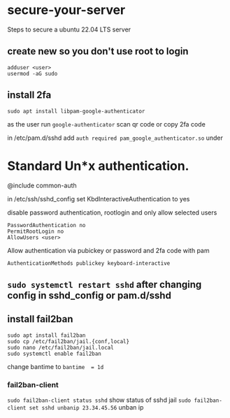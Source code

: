 # secure-your-server
Steps to secure a ubuntu 22.04 LTS server

## create new so you don't use root to login
```
adduser <user>
usermod -aG sudo
```

## install 2fa
```
sudo apt install libpam-google-authenticator
```

as the user run `google-authenticator`
scan qr code or copy 2fa code


in /etc/pam.d/sshd
add `auth required pam_google_authenticator.so` under 
# Standard Un*x authentication.
@include common-auth

in /etc/ssh/sshd_config
set KbdInteractiveAuthentication to yes

disable password authentication, rootlogin and only allow selected users
```
PasswordAuthentication no
PermitRootLogin no
AllowUsers <user>
```

Allow authentication via pubickey or password and 2fa code with pam
```
AuthenticationMethods publickey keyboard-interactive
```

## `sudo systemctl restart sshd` after changing config in sshd_config or pam.d/sshd

## install fail2ban
```
sudo apt install fail2ban
sudo cp /etc/fail2ban/jail.{conf,local}
sudo nano /etc/fail2ban/jail.local
sudo systemctl enable fail2ban
```

change bantime to `bantime  = 1d`

### fail2ban-client
`sudo fail2ban-client status sshd` show status of sshd jail
`sudo fail2ban-client set sshd unbanip 23.34.45.56` unban ip
